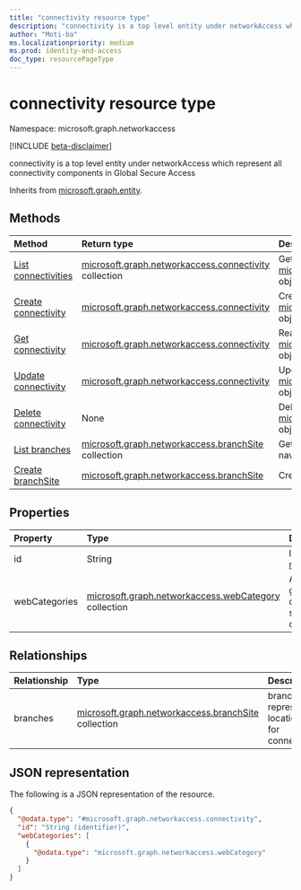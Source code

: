 ```yaml
---
title: "connectivity resource type"
description: "connectivity is a top level entity under networkAccess which represent all connectivity components in Global Secure Access"
author: "Moti-ba"
ms.localizationpriority: medium
ms.prod: identity-and-access
doc_type: resourcePageType
---
```


# connectivity resource type

Namespace: microsoft.graph.networkaccess

[!INCLUDE [beta-disclaimer](../../includes/beta-disclaimer.md)]

connectivity is a top level entity under networkAccess which represent all connectivity components in Global Secure Access

Inherits from [microsoft.graph.entity](../resources/entity.md).

## Methods
|Method|Return type|Description|
|:---|:---|:---|
|[List connectivities](../api/networkaccess-networkaccessroot-list-connectivity.md)|[microsoft.graph.networkaccess.connectivity](../resources/networkaccess-connectivity.md) collection|Get a list of the [microsoft.graph.networkaccess.connectivity](../resources/networkaccess-connectivity.md) objects and their properties.|
|[Create connectivity](../api/networkaccess-networkaccessroot-post-connectivity.md)|[microsoft.graph.networkaccess.connectivity](../resources/networkaccess-connectivity.md)|Create a new [microsoft.graph.networkaccess.connectivity](../resources/networkaccess-connectivity.md) object.|
|[Get connectivity](../api/networkaccess-connectivity-get.md)|[microsoft.graph.networkaccess.connectivity](../resources/networkaccess-connectivity.md)|Read the properties and relationships of a [microsoft.graph.networkaccess.connectivity](../resources/networkaccess-connectivity.md) object.|
|[Update connectivity](../api/networkaccess-connectivity-update.md)|[microsoft.graph.networkaccess.connectivity](../resources/networkaccess-connectivity.md)|Update the properties of a [microsoft.graph.networkaccess.connectivity](../resources/networkaccess-connectivity.md) object.|
|[Delete connectivity](../api/networkaccess-networkaccessroot-delete-connectivity.md)|None|Delete a [microsoft.graph.networkaccess.connectivity](../resources/networkaccess-connectivity.md) object.|
|[List branches](../api/networkaccess-networkaccessroot-list-branches.md)|[microsoft.graph.networkaccess.branchSite](../resources/networkaccess-branchsite.md) collection|Get the branch resources from the branches navigation property.|
|[Create branchSite](../api/networkaccess-connectivity-post-branches.md)|[microsoft.graph.networkaccess.branchSite](../resources/networkaccess-branchsite.md)|Create a new branch object.|

## Properties
|Property|Type|Description|
|:---|:---|:---|
|id|String|Id Inherited from [microsoft.graph.entity](../resources/entity.md).|
|webCategories|[microsoft.graph.networkaccess.webCategory](../resources/networkaccess-webcategory.md) collection|A web category is a group or classification of websites that share similar characteristics or content.	|

## Relationships
|Relationship|Type|Description|
|:---|:---|:---|
|branches|[microsoft.graph.networkaccess.branchSite](../resources/networkaccess-branchsite.md) collection|branchSite represent locations for connectivity|

## JSON representation
The following is a JSON representation of the resource.
<!-- {
  "blockType": "resource",
  "keyProperty": "id",
  "@odata.type": "microsoft.graph.networkaccess.connectivity",
  "baseType": "microsoft.graph.entity",
  "openType": false
}
-->
``` json
{
  "@odata.type": "#microsoft.graph.networkaccess.connectivity",
  "id": "String (identifier)",
  "webCategories": [
    {
      "@odata.type": "microsoft.graph.networkaccess.webCategory"
    }
  ]
}
```


